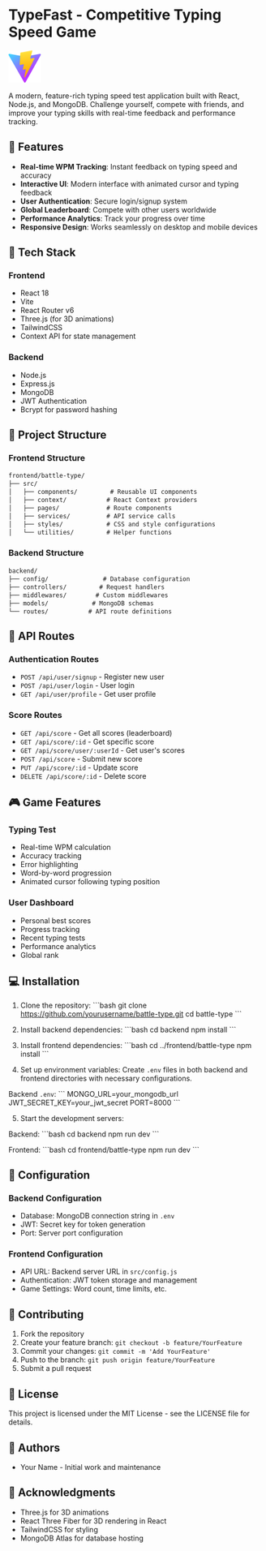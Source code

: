 # TypeFast - Competitive Typing Speed Game

![TypeFast Logo](frontend/battle-type/public/vite.svg)

A modern, feature-rich typing speed test application built with React, Node.js, and MongoDB. Challenge yourself, compete with friends, and improve your typing skills with real-time feedback and performance tracking.

## 🌟 Features

- **Real-time WPM Tracking**: Instant feedback on typing speed and accuracy
- **Interactive UI**: Modern interface with animated cursor and typing feedback
- **User Authentication**: Secure login/signup system
- **Global Leaderboard**: Compete with other users worldwide
- **Performance Analytics**: Track your progress over time
- **Responsive Design**: Works seamlessly on desktop and mobile devices

## 🚀 Tech Stack

### Frontend
- React 18
- Vite
- React Router v6
- Three.js (for 3D animations)
- TailwindCSS
- Context API for state management

### Backend
- Node.js
- Express.js
- MongoDB
- JWT Authentication
- Bcrypt for password hashing

## 📁 Project Structure

### Frontend Structure
```
frontend/battle-type/
├── src/
│   ├── components/         # Reusable UI components
│   ├── context/           # React Context providers
│   ├── pages/             # Route components
│   ├── services/          # API service calls
│   ├── styles/            # CSS and style configurations
│   └── utilities/         # Helper functions
```

### Backend Structure
```
backend/
├── config/               # Database configuration
├── controllers/         # Request handlers
├── middlewares/        # Custom middlewares
├── models/            # MongoDB schemas
└── routes/           # API route definitions
```

## 🔐 API Routes

### Authentication Routes
- `POST /api/user/signup` - Register new user
- `POST /api/user/login` - User login
- `GET /api/user/profile` - Get user profile

### Score Routes
- `GET /api/score` - Get all scores (leaderboard)
- `GET /api/score/:id` - Get specific score
- `GET /api/score/user/:userId` - Get user's scores
- `POST /api/score` - Submit new score
- `PUT /api/score/:id` - Update score
- `DELETE /api/score/:id` - Delete score

## 🎮 Game Features

### Typing Test
- Real-time WPM calculation
- Accuracy tracking
- Error highlighting
- Word-by-word progression
- Animated cursor following typing position

### User Dashboard
- Personal best scores
- Progress tracking
- Recent typing tests
- Performance analytics
- Global rank

## 💻 Installation

1. Clone the repository:
\`\`\`bash
git clone https://github.com/yourusername/battle-type.git
cd battle-type
\`\`\`

2. Install backend dependencies:
\`\`\`bash
cd backend
npm install
\`\`\`

3. Install frontend dependencies:
\`\`\`bash
cd ../frontend/battle-type
npm install
\`\`\`

4. Set up environment variables:
Create `.env` files in both backend and frontend directories with necessary configurations.

Backend `.env`:
\`\`\`
MONGO_URL=your_mongodb_url
JWT_SECRET_KEY=your_jwt_secret
PORT=8000
\`\`\`

5. Start the development servers:

Backend:
\`\`\`bash
cd backend
npm run dev
\`\`\`

Frontend:
\`\`\`bash
cd frontend/battle-type
npm run dev
\`\`\`

## 🔧 Configuration

### Backend Configuration
- Database: MongoDB connection string in `.env`
- JWT: Secret key for token generation
- Port: Server port configuration

### Frontend Configuration
- API URL: Backend server URL in `src/config.js`
- Authentication: JWT token storage and management
- Game Settings: Word count, time limits, etc.

## 🤝 Contributing

1. Fork the repository
2. Create your feature branch: `git checkout -b feature/YourFeature`
3. Commit your changes: `git commit -m 'Add YourFeature'`
4. Push to the branch: `git push origin feature/YourFeature`
5. Submit a pull request

## 📜 License

This project is licensed under the MIT License - see the LICENSE file for details.

## 👥 Authors

- Your Name - Initial work and maintenance

## 🙏 Acknowledgments

- Three.js for 3D animations
- React Three Fiber for 3D rendering in React
- TailwindCSS for styling
- MongoDB Atlas for database hosting
